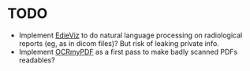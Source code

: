 # TODO

* Implement [EdieViz](https://github.com/Edinburgh-LTG/edieviz) to do natural language processing on radiological reports (eg, as in dicom files)? But risk of leaking private info.
* Implement [OCRmyPDF](https://github.com/ocrmypdf/OCRmyPDF) as a first pass to make badly scanned PDFs readables?
